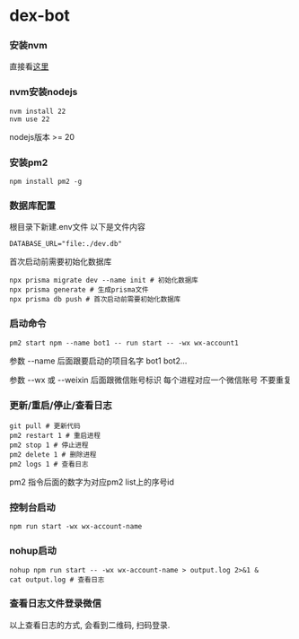 # dex-bot
### 安装nvm 
 直接看[这里](https://github.com/nvm-sh/nvm?tab=readme-ov-file#installing-and-updating)

### nvm安装nodejs 
```
nvm install 22 
nvm use 22 
```
nodejs版本 >= 20

### 安装pm2 
```
npm install pm2 -g 
```

### 数据库配置
根目录下新建.env文件 以下是文件内容
```
DATABASE_URL="file:./dev.db"
```
首次启动前需要初始化数据库
```
npx prisma migrate dev --name init # 初始化数据库
npx prisma generate # 生成prisma文件
npx prisma db push # 首次启动前需要初始化数据库
```

### 启动命令
```
pm2 start npm --name bot1 -- run start -- -wx wx-account1
```
参数 --name 后面跟要启动的项目名字 bot1 bot2... 

参数 --wx 或 --weixin 后面跟微信账号标识 每个进程对应一个微信账号 不要重复

### 更新/重启/停止/查看日志
```
git pull # 更新代码 
pm2 restart 1 # 重启进程
pm2 stop 1 # 停止进程
pm2 delete 1 # 删除进程
pm2 logs 1 # 查看日志
```
pm2 指令后面的数字为对应pm2 list上的序号id

### 控制台启动
```
npm run start -wx wx-account-name
```

### nohup启动
```
nohup npm run start -- -wx wx-account-name > output.log 2>&1 &
cat output.log # 查看日志
```

### 查看日志文件登录微信
以上查看日志的方式, 会看到二维码, 扫码登录.
